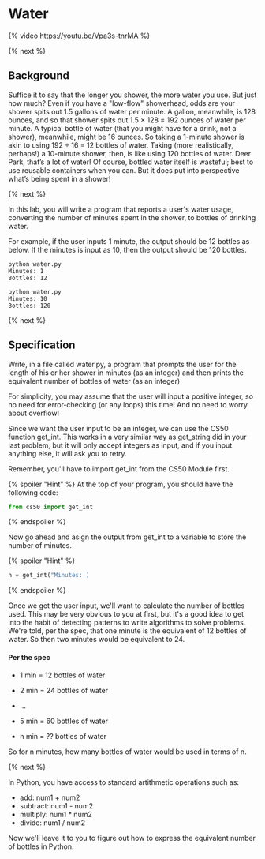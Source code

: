 # Water

{% video https://youtu.be/Vpa3s-tnrMA %}

{% next %}

## Background

Suffice it to say that the longer you shower, the more water you use. But just how much? Even if you have a "low-flow" showerhead, odds are your shower spits out 1.5 gallons of water per minute. A gallon, meanwhile, is 128 ounces, and so that shower spits out 1.5 × 128 = 192 ounces of water per minute. A typical bottle of water (that you might have for a drink, not a shower), meanwhile, might be 16 ounces. So taking a 1-minute shower is akin to using 192 ÷ 16 = 12 bottles of water. Taking (more realistically, perhaps!) a 10-minute shower, then, is like using 120 bottles of water. Deer Park, that’s a lot of water! Of course, bottled water itself is wasteful; best to use reusable containers when you can. But it does put into perspective what’s being spent in a shower!

{% next %}

In this lab, you will write a program that reports a user's water usage, converting the number of minutes spent in the shower, to bottles of drinking water.

For example, if the user inputs 1 minute, the output should be 12 bottles as below. If the minutes is input as 10, then the output should be 120 bottles.

```
python water.py
Minutes: 1
Bottles: 12

python water.py
Minutes: 10
Bottles: 120

```

{% next %}

## Specification

Write, in a file called water.py, a program that prompts the user for the length of his or her shower in minutes (as an integer) and then prints the equivalent number of bottles of water (as an integer)

For simplicity, you may assume that the user will input a positive integer, so no need for error-checking (or any loops) this time! And no need to worry about overflow!

Since we want the user input to be an integer, we can use the CS50 function get_int. This works in a very similar way as get_string did in your last problem, but it will only accept integers as input, and if you input anything else, it will ask you to retry.

Remember, you'll have to import get_int from the CS50 Module first.

{% spoiler "Hint" %}
At the top of your program, you should have the following code:

```python
from cs50 import get_int
```
{% endspoiler %}

Now go ahead and asign the output from get_int to a variable to store the number of minutes.

{% spoiler "Hint" %}
```python
n = get_int("Minutes: )
```
{% endspoiler %}

Once we get the user input, we'll want to calculate the number of bottles used. This may be very obvious to you at first, but it's a good idea to get into the habit of detecting patterns to write algorithms to solve problems. We're told, per the spec, that one minute is the equivalent of 12 bottles of water. So then two minutes would be equivalent to 24.

#### Per the spec
* 1 min = 12 bottles of water
* 2 min = 24 bottles of water
* ...
* 5 min = 60 bottles of water

* n min = ?? bottles of water

So for n minutes, how many bottles of water would be used in terms of n.

{% next %}

In Python, you have access to standard artithmetic operations such as:
* add:      num1 + num2
* subtract: num1 - num2
* multiply: num1 * num2
* divide:   num1 / num2

Now we'll leave it to you to figure out how to express the equivalent number of bottles in Python.



